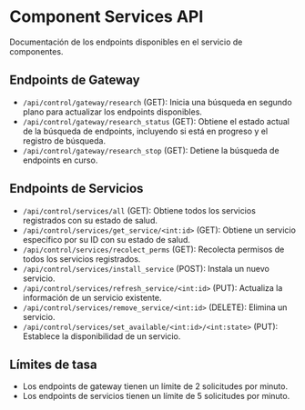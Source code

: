 # Component Services API

Documentación de los endpoints disponibles en el servicio de componentes.

## Endpoints de Gateway

- `/api/control/gateway/research` (GET): Inicia una búsqueda en segundo plano para actualizar los endpoints disponibles.
- `/api/control/gateway/research_status` (GET): Obtiene el estado actual de la búsqueda de endpoints, incluyendo si está en progreso y el registro de búsqueda.
- `/api/control/gateway/research_stop` (GET): Detiene la búsqueda de endpoints en curso.

## Endpoints de Servicios

- `/api/control/services/all` (GET): Obtiene todos los servicios registrados con su estado de salud.
- `/api/control/services/get_service/<int:id>` (GET): Obtiene un servicio específico por su ID con su estado de salud.
- `/api/control/services/recolect_perms` (GET): Recolecta permisos de todos los servicios registrados.
- `/api/control/services/install_service` (POST): Instala un nuevo servicio.
- `/api/control/services/refresh_service/<int:id>` (PUT): Actualiza la información de un servicio existente.
- `/api/control/services/remove_service/<int:id>` (DELETE): Elimina un servicio.
- `/api/control/services/set_available/<int:id>/<int:state>` (PUT): Establece la disponibilidad de un servicio.

## Límites de tasa

- Los endpoints de gateway tienen un límite de 2 solicitudes por minuto.
- Los endpoints de servicios tienen un límite de 5 solicitudes por minuto.
